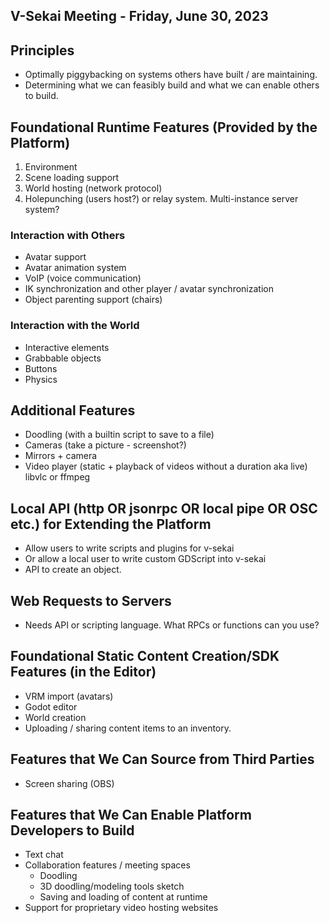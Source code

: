 
## V-Sekai Meeting - Friday, June 30, 2023

## Principles

- Optimally piggybacking on systems others have built / are maintaining.
- Determining what we can feasibly build and what we can enable others to build.

## Foundational Runtime Features (Provided by the Platform)

1. Environment
2. Scene loading support
3. World hosting (network protocol)
4. Holepunching (users host?) or relay system. Multi-instance server system?

### Interaction with Others

- Avatar support
- Avatar animation system
- VoIP (voice communication)
- IK synchronization and other player / avatar synchronization
- Object parenting support (chairs)

### Interaction with the World

- Interactive elements
- Grabbable objects
- Buttons
- Physics

## Additional Features

- Doodling (with a builtin script to save to a file)
- Cameras (take a picture - screenshot?)
- Mirrors + camera
- Video player (static + playback of videos without a duration aka live) libvlc or ffmpeg

## Local API (http OR jsonrpc OR local pipe OR OSC etc.) for Extending the Platform

- Allow users to write scripts and plugins for v-sekai
- Or allow a local user to write custom GDScript into v-sekai
- API to create an object.

## Web Requests to Servers

- Needs API or scripting language. What RPCs or functions can you use?

## Foundational Static Content Creation/SDK Features (in the Editor)

- VRM import (avatars)
- Godot editor
- World creation
- Uploading / sharing content items to an inventory.

## Features that We Can Source from Third Parties

- Screen sharing (OBS)

## Features that We Can Enable Platform Developers to Build

- Text chat
- Collaboration features / meeting spaces
  - Doodling
  - 3D doodling/modeling tools sketch
  - Saving and loading of content at runtime
- Support for proprietary video hosting websites
